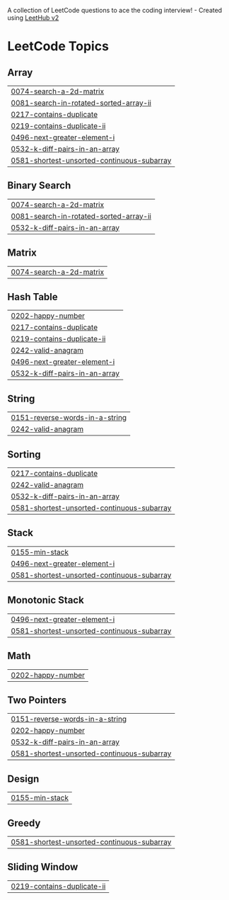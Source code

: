 A collection of LeetCode questions to ace the coding interview! - Created using [LeetHub v2](https://github.com/arunbhardwaj/LeetHub-2.0)
<!---LeetCode Topics Start-->
# LeetCode Topics
## Array
|  |
| ------- |
| [0074-search-a-2d-matrix](https://github.com/Adithyan005/Leetcode/tree/master/0074-search-a-2d-matrix) |
| [0081-search-in-rotated-sorted-array-ii](https://github.com/Adithyan005/Leetcode/tree/master/0081-search-in-rotated-sorted-array-ii) |
| [0217-contains-duplicate](https://github.com/Adithyan005/Leetcode/tree/master/0217-contains-duplicate) |
| [0219-contains-duplicate-ii](https://github.com/Adithyan005/Leetcode/tree/master/0219-contains-duplicate-ii) |
| [0496-next-greater-element-i](https://github.com/Adithyan005/Leetcode/tree/master/0496-next-greater-element-i) |
| [0532-k-diff-pairs-in-an-array](https://github.com/Adithyan005/Leetcode/tree/master/0532-k-diff-pairs-in-an-array) |
| [0581-shortest-unsorted-continuous-subarray](https://github.com/Adithyan005/Leetcode/tree/master/0581-shortest-unsorted-continuous-subarray) |
## Binary Search
|  |
| ------- |
| [0074-search-a-2d-matrix](https://github.com/Adithyan005/Leetcode/tree/master/0074-search-a-2d-matrix) |
| [0081-search-in-rotated-sorted-array-ii](https://github.com/Adithyan005/Leetcode/tree/master/0081-search-in-rotated-sorted-array-ii) |
| [0532-k-diff-pairs-in-an-array](https://github.com/Adithyan005/Leetcode/tree/master/0532-k-diff-pairs-in-an-array) |
## Matrix
|  |
| ------- |
| [0074-search-a-2d-matrix](https://github.com/Adithyan005/Leetcode/tree/master/0074-search-a-2d-matrix) |
## Hash Table
|  |
| ------- |
| [0202-happy-number](https://github.com/Adithyan005/Leetcode/tree/master/0202-happy-number) |
| [0217-contains-duplicate](https://github.com/Adithyan005/Leetcode/tree/master/0217-contains-duplicate) |
| [0219-contains-duplicate-ii](https://github.com/Adithyan005/Leetcode/tree/master/0219-contains-duplicate-ii) |
| [0242-valid-anagram](https://github.com/Adithyan005/Leetcode/tree/master/0242-valid-anagram) |
| [0496-next-greater-element-i](https://github.com/Adithyan005/Leetcode/tree/master/0496-next-greater-element-i) |
| [0532-k-diff-pairs-in-an-array](https://github.com/Adithyan005/Leetcode/tree/master/0532-k-diff-pairs-in-an-array) |
## String
|  |
| ------- |
| [0151-reverse-words-in-a-string](https://github.com/Adithyan005/Leetcode/tree/master/0151-reverse-words-in-a-string) |
| [0242-valid-anagram](https://github.com/Adithyan005/Leetcode/tree/master/0242-valid-anagram) |
## Sorting
|  |
| ------- |
| [0217-contains-duplicate](https://github.com/Adithyan005/Leetcode/tree/master/0217-contains-duplicate) |
| [0242-valid-anagram](https://github.com/Adithyan005/Leetcode/tree/master/0242-valid-anagram) |
| [0532-k-diff-pairs-in-an-array](https://github.com/Adithyan005/Leetcode/tree/master/0532-k-diff-pairs-in-an-array) |
| [0581-shortest-unsorted-continuous-subarray](https://github.com/Adithyan005/Leetcode/tree/master/0581-shortest-unsorted-continuous-subarray) |
## Stack
|  |
| ------- |
| [0155-min-stack](https://github.com/Adithyan005/Leetcode/tree/master/0155-min-stack) |
| [0496-next-greater-element-i](https://github.com/Adithyan005/Leetcode/tree/master/0496-next-greater-element-i) |
| [0581-shortest-unsorted-continuous-subarray](https://github.com/Adithyan005/Leetcode/tree/master/0581-shortest-unsorted-continuous-subarray) |
## Monotonic Stack
|  |
| ------- |
| [0496-next-greater-element-i](https://github.com/Adithyan005/Leetcode/tree/master/0496-next-greater-element-i) |
| [0581-shortest-unsorted-continuous-subarray](https://github.com/Adithyan005/Leetcode/tree/master/0581-shortest-unsorted-continuous-subarray) |
## Math
|  |
| ------- |
| [0202-happy-number](https://github.com/Adithyan005/Leetcode/tree/master/0202-happy-number) |
## Two Pointers
|  |
| ------- |
| [0151-reverse-words-in-a-string](https://github.com/Adithyan005/Leetcode/tree/master/0151-reverse-words-in-a-string) |
| [0202-happy-number](https://github.com/Adithyan005/Leetcode/tree/master/0202-happy-number) |
| [0532-k-diff-pairs-in-an-array](https://github.com/Adithyan005/Leetcode/tree/master/0532-k-diff-pairs-in-an-array) |
| [0581-shortest-unsorted-continuous-subarray](https://github.com/Adithyan005/Leetcode/tree/master/0581-shortest-unsorted-continuous-subarray) |
## Design
|  |
| ------- |
| [0155-min-stack](https://github.com/Adithyan005/Leetcode/tree/master/0155-min-stack) |
## Greedy
|  |
| ------- |
| [0581-shortest-unsorted-continuous-subarray](https://github.com/Adithyan005/Leetcode/tree/master/0581-shortest-unsorted-continuous-subarray) |
## Sliding Window
|  |
| ------- |
| [0219-contains-duplicate-ii](https://github.com/Adithyan005/Leetcode/tree/master/0219-contains-duplicate-ii) |
<!---LeetCode Topics End-->